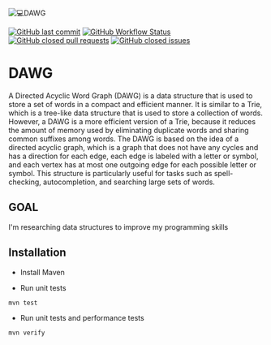 ![💻DAWG](https://user-images.githubusercontent.com/102171106/214369779-21e03682-825a-441a-96ea-a7a4af98b61b.png)

[![GitHub last commit](https://img.shields.io/github/last-commit/sdonkov/dawg)](https://github.com/sdonkov/dawg/commits/master) [![GitHub Workflow Status](https://img.shields.io/github/actions/workflow/status/sdonkov/dawg/test.yaml)](https://github.com/sdonkov/dawg/actions) [![GitHub closed pull requests](https://img.shields.io/github/issues-pr-closed/sdonkov/dawg)](https://github.com/sdonkov/dawg/pulls?q=is%3Apr+is%3Aclosed) [![GitHub closed issues](https://img.shields.io/github/issues-closed/sdonkov/dawg)](https://github.com/sdonkov/dawg/issues?q=is%3Aissue+is%3Aclosed)

# DAWG

A Directed Acyclic Word Graph (DAWG) is a data structure that is used to store a set of words in a compact and
efficient manner. It is similar to a Trie, which is a tree-like data structure that is used to store a collection of
words. However, a DAWG is a more efficient version of a Trie, because it reduces the amount of memory used by
eliminating duplicate words and sharing common suffixes among words. The DAWG is based on the idea of a directed acyclic
graph, which is a graph that does not have any cycles and has a direction for each edge, each edge is labeled with a
letter
or symbol, and each vertex has at most one outgoing edge for each possible letter or symbol. This structure is
particularly
useful for tasks such as spell-checking, autocompletion, and searching large sets of words.

## GOAL
I'm researching data structures to improve my programming skills

## Installation

- Install Maven

- Run unit tests
```
mvn test
```
- Run unit tests and performance tests
```
mvn verify
```

